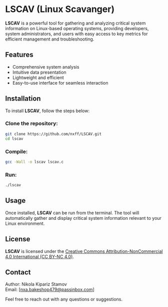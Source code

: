 # LSCAV (Linux Scavanger)

**LSCAV** is a powerful tool for gathering and analyzing critical system information on Linux-based operating systems, providing developers, system administrators, and users with easy access to key metrics for efficient management and troubleshooting.

## Features
- Comprehensive system analysis
- Intuitive data presentation
- Lightweight and efficient
- Easy-to-use interface for seamless interaction

## Installation

To install **LSCAV**, follow the steps below:

### Clone the repository:

```bash
git clone https://github.com/nxff/LSCAV.git
cd lscav
```

### Compile:

```bash
gcc -Wall -o lscav lscav.c
```

### Run:

```bash
./lscav
```

## Usage

Once installed, **LSCAV** can be run from the terminal. The tool will automatically gather and display critical system information relevant to your Linux environment.

## License

**LSCAV** is licensed under the [Creative Commons Attribution-NonCommercial 4.0 International (CC BY-NC 4.0)](https://creativecommons.org/licenses/by-nc/4.0/).

## Contact

Author: Nikola Kipariz Stamov  
Email: [nxa.bakeshop479@passinbox.com]  

Feel free to reach out with any questions or suggestions.
